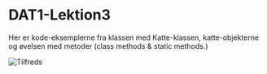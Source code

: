 # DAT1-Lektion3
Her er kode-eksemplerne fra klassen med Katte-klassen, katte-objekterne og øvelsen med metoder (class methods & static methods.) 

![Tilfreds](https://scontent.faal1-1.fna.fbcdn.net/v/t1.0-9/22046179_10155700558685750_2873739499894482089_n.jpg?oh=d9b644f11dd93b44d182f5288952ee42&oe=5A538D44)
